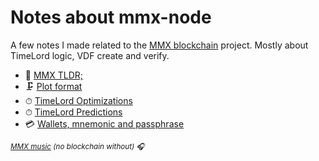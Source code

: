 # Notes about mmx-node

A few notes I made related to the [MMX blockchain](https://github.com/madMAx43v3r/mmx-node) project. Mostly about TimeLord logic, VDF create and verify.

- &#x1F517; [MMX TLDR;](https://github.com/voidxno/mmx-node-notes/wiki/MMX-TLDR%3B)
- &#x1F5DC; [Plot format](https://github.com/voidxno/mmx-node-notes/wiki/Plot-format)
- &#x23F1; [TimeLord Optimizations](https://github.com/voidxno/mmx-node-notes/wiki/TimeLord-Optimizations)
- &#x23F1; [TimeLord Predictions](https://github.com/voidxno/mmx-node-notes/wiki/TimeLord-Predictions)
- &#x1F4B3; [Wallets, mnemonic and passphrase](https://github.com/voidxno/mmx-node-notes/wiki/Wallets,-mnemonic-and-passphrase)

_<sup>[MMX music](https://voidxno.github.io/mmx-node-notes/mmx_music) (no blockchain without) &#x1F3A7;</sup>_
